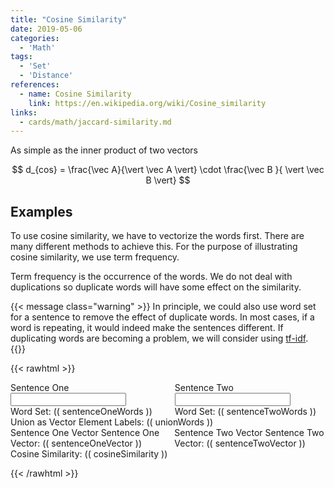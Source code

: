 ```yaml
---
title: "Cosine Similarity"
date: 2019-05-06
categories:
  - 'Math'
tags:
  - 'Set'
  - 'Distance'
references:
  - name: Cosine Similarity
    link: https://en.wikipedia.org/wiki/Cosine_similarity
links:
  - cards/math/jaccard-similarity.md
---
```


As simple as the inner product of two vectors

$$
d_{cos} = \frac{\vec A}{\vert \vec A \vert}  \cdot \frac{\vec B }{ \vert \vec B \vert}
$$




## Examples

To use cosine similarity, we have to vectorize the words first. There are many different methods to achieve this. For the purpose of illustrating cosine similarity, we use term frequency.

Term frequency is the occurrence of the words. We do not deal with duplications so duplicate words will have some effect on the similarity.

{{< message class="warning" >}}
In principle, we could also use word set for a sentence to remove the effect of duplicate words. In most cases, if a word is repeating, it would indeed make the sentences different. If duplicating words are becoming a problem, we will consider using [tf-idf](http://www.tfidf.com/).
{{</message>}}

{{< rawhtml >}}
<div id="app">
<div class="columns">
  <div class="column has-text-centered">
    <div class="field">
        <label class="label">Sentence One</label>
            <div class="control">
                <input v-model="sentenceOne.sentence" class="input" type="text">
            </div>
        Word Set: (( sentenceOneWords ))
    </div>
  </div>

  <div class="column has-text-centered">
    <div class="field">
        <label class="label">Sentence Two</label>
            <div class="control">
                <input v-model="sentenceTwo.sentence" class="input" type="text">
            </div>
        Word Set: (( sentenceTwoWords ))
    </div>
  </div>
</div>


<div class="columns">
    <div class="column has-text-centered">
    Union as Vector Element Labels: (( unionWords ))
  </div>
</div>

<div class="columns">
  <div class="column has-text-centered">
    <div class="field">
        <label class="label">Sentence One Vector</label>
        Sentence One Vector: (( sentenceOneVector ))
    </div>
  </div>

  <div class="column has-text-centered">
    <div class="field">
        <label class="label">Sentence Two Vector</label>
        Sentence Two Vector: (( sentenceTwoVector ))
    </div>
  </div>
</div>

<div class="columns">
    <div class="column has-text-centered">
    Cosine Similarity: (( cosineSimilarity ))
  </div>
</div>


</div>

<script src="https://cdn.jsdelivr.net/npm/vue/dist/vue.js"></script>

<script>

var app = new Vue({
    delimiters: ["((", "))"],
    el: '#app',
    data: {
        sentenceOne: { 'sentence': 'I am a robot'},
        sentenceTwo: { 'sentence': 'You are a robot'}
    },
    methods: {
        getUniqueWords: function (sentence) {
            return [...new Set(sentence.replace(/[^a-zA-Z\s]/g, '').toLowerCase().split(' '))].filter(function (el) {
                return el != '';
                })
        },
        getWords: function (sentence) {
            return sentence.replace(/[^a-zA-Z\s]/g, '').toLowerCase().split(' ').filter(function (el) {
                return el != '';
                })
        },
        getIntersect: function (one, two) {
            return one.filter(value => two.includes(value))
        },
        getUnion: function (one, two) {
            return [...new Set([...one, ...two])]
        },
        getL2Norm: function ( arr ) {
            var l2Norm = 0
            arrLength = arr.length;
            for ( var i = 0; i < arrLength; i ++ ) {
                l2Norm = l2Norm + arr[i] * arr[i]
            }

            return Math.sqrt(l2Norm)
        }
    },
    computed: {
        sentenceOneWords: function () {
            return this.getWords( this.sentenceOne.sentence )
        },
        sentenceTwoWords: function () {
            return this.getWords( this.sentenceTwo.sentence )
        },
        intersectWords: function () {
            return this.getIntersect( this.sentenceOneWords, this.sentenceTwoWords )
        },
        unionWords: function () {
            return this.getUnion( this.sentenceOneWords, this.sentenceTwoWords )
        },
        sentenceOneVector: function () {
            var unionLength = this.unionWords.length;
            var theSentenceWords = this.sentenceOneWords
            var theSentenceWordsLength = theSentenceWords.length;

            var vector = new Array(unionLength).fill(0)

            for (var i = 0; i < unionLength; i++) {
                for (var j = 0; j < theSentenceWordsLength; j++ ) {
                            if ( theSentenceWords[j] ==  this.unionWords[i] ) {
                                vector[i] = vector[i] + 1
                            }
                }
            }

            const vectorSum = arr => arr.reduce((a,b) => a * a, 0)
            l2Norm = this.getL2Norm(vector)
            return vector.map( function multiply(x){ return x/l2Norm; } )
        },
        sentenceTwoVector: function () {
            var unionLength = this.unionWords.length;
            var theSentenceWords = this.sentenceTwoWords
            var theSentenceWordsLength = theSentenceWords.length;

            var vector = new Array(unionLength).fill(0)

            for (var i = 0; i < unionLength; i++) {
                for (var j = 0; j < theSentenceWordsLength; j++ ) {
                            if ( theSentenceWords[j] ==  this.unionWords[i] ) {
                                vector[i] = vector[i] + 1
                            }
                }
            }

            l2Norm = this.getL2Norm(vector)

            return vector.map( function multiply(x){ return x/l2Norm; } )
        },
        cosineSimilarity: function () {
            cos_sim = 0
            var unionLength = this.unionWords.length;

            for (var i=0; i<unionLength;i++ ) {
                cos_sim = cos_sim + this.sentenceOneVector[i] * this.sentenceTwoVector[i]
            }

            return cos_sim
        }
    }
})
</script>
{{< /rawhtml >}}